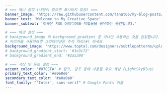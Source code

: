 ```yaml
---
# === 배너 설정 (내용이 없으면 표시되지 않음) ===
banner_image: 'https://raw.githubusercontent.com/Tanat05/my-blog-posts/main/images/main_banner.png'
banner_text: 'Welcome to My Creative Space'
banner_subtext: '이곳은 저의 아이디어와 작업물을 공유하는 공간입니다.'

# === 배경 설정 ===
# background_image 와 background_gradient 중 하나만 사용하는 것을 권장합니다.
# 이미지를 사용하려면 그라데이션은 주석 처리(#) 하세요.
background_image: 'https://www.toptal.com/designers/subtlepatterns/uploads/double-bubble-outline.png'
# background_gradient_start: '#1e3c72'
# background_gradient_end: '#2a5298'

# === 색상 및 폰트 설정 ===
accent_color: '#87CEFA' # 링크, 강조 등에 사용될 주요 색상 (LightSkyBlue)
primary_text_color: '#e0e0e0'
secondary_text_color: '#a0a0a0'
font_family: "'Inter', sans-serif" # Google Fonts 이름
---
```

